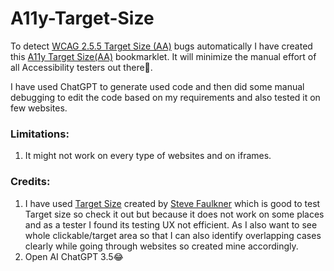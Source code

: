 # A11y-Target-Size
To detect [WCAG 2.5.5 Target Size (AA)](https://www.w3.org/WAI/WCAG22/Understanding/target-size-minimum.html) bugs automatically I have created this [A11y Target Size(AA)](https://cdpn.io/pen/debug/abXggVw?authentication_hash=DqADdepmNLGA) bookmarklet. It will minimize the manual effort of all Accessibility testers out there🙂. 

I have used ChatGPT to generate used code and then did some manual debugging to edit the code based on my requirements and also tested it on few websites.

### Limitations:
1. It might not work on every type of websites and on iframes.

### Credits:
1. I have used [Target Size](https://github.com/stevefaulkner/targetsize) created by [Steve Faulkner](https://github.com/stevefaulkner) which is good to test Target size so check it out but because it does not work on some places and as a tester I found its testing UX not efficient. As I also want to see whole clickable/target area so that I can also identify overlapping cases clearly while going through websites so created mine accordingly.
2. Open AI ChatGPT 3.5😂

